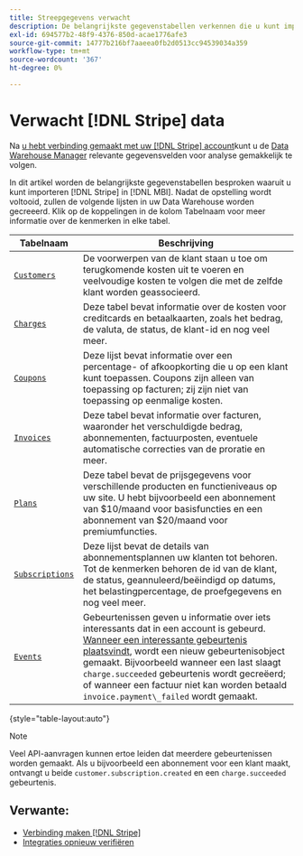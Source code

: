 ```yaml
---
title: Streepgegevens verwacht
description: De belangrijkste gegevenstabellen verkennen die u kunt importeren van Stripe naar [!DNL MBI].
exl-id: 694577b2-48f9-4376-850d-acae1776afe3
source-git-commit: 14777b216bf7aaeea0fb2d0513cc94539034a359
workflow-type: tm+mt
source-wordcount: '367'
ht-degree: 0%

---
```


# Verwacht [!DNL Stripe] data

Na [u hebt verbinding gemaakt met uw [!DNL Stripe] account](../integrations/stripe.md)kunt u de [Data Warehouse Manager](../../../data-analyst/data-warehouse-mgr/tour-dwm.md) relevante gegevensvelden voor analyse gemakkelijk te volgen.

In dit artikel worden de belangrijkste gegevenstabellen besproken waaruit u kunt importeren [!DNL Stripe] in [!DNL MBI]. Nadat de opstelling wordt voltooid, zullen de volgende lijsten in uw Data Warehouse worden gecreeerd. Klik op de koppelingen in de kolom Tabelnaam voor meer informatie over de kenmerken in elke tabel.

| **Tabelnaam** | **Beschrijving** |
|-----|-----|
| [`Customers`](https://stripe.com/docs/sources/customers) | De voorwerpen van de klant staan u toe om terugkomende kosten uit te voeren en veelvoudige kosten te volgen die met de zelfde klant worden geassocieerd. |
| [`Charges`](https://stripe.com/docs/payments/payment-intents/migration/charges) | Deze tabel bevat informatie over de kosten voor creditcards en betaalkaarten, zoals het bedrag, de valuta, de status, de klant-id en nog veel meer. |
| [`Coupons`](https://stripe.com/docs/api/coupons/object) | Deze lijst bevat informatie over een percentage- of afkoopkorting die u op een klant kunt toepassen. Coupons zijn alleen van toepassing op facturen; zij zijn niet van toepassing op eenmalige kosten. |
| [`Invoices`](https://stripe.com/docs/billing/migration/invoice-states) | Deze tabel bevat informatie over facturen, waaronder het verschuldigde bedrag, abonnementen, factuurposten, eventuele automatische correcties van de proratie en meer. |
| [`Plans`](https://stripe.com/docs/api/plans/object) | Deze tabel bevat de prijsgegevens voor verschillende producten en functieniveaus op uw site. U hebt bijvoorbeeld een abonnement van $10/maand voor basisfuncties en een abonnement van $20/maand voor premiumfuncties. |
| [`Subscriptions`](https://stripe.com/docs/api/subscriptions/object) | Deze lijst bevat de details van abonnementsplannen uw klanten tot behoren. Tot de kenmerken behoren de id van de klant, de status, geannuleerd/beëindigd op datums, het belastingpercentage, de proefgegevens en nog veel meer. |
| [`Events`](https://stripe.com/docs/development/dashboard/events) | Gebeurtenissen geven u informatie over iets interessants dat in een account is gebeurd. [Wanneer een interessante gebeurtenis plaatsvindt](https://stripe.com/docs/api/events/types), wordt een nieuw gebeurtenisobject gemaakt. Bijvoorbeeld wanneer een last slaagt `charge.succeeded` gebeurtenis wordt gecreëerd; of wanneer een factuur niet kan worden betaald `invoice.payment\_failed` wordt gemaakt. |

{style="table-layout:auto"}

>[!NOTE]
>
>Veel API-aanvragen kunnen ertoe leiden dat meerdere gebeurtenissen worden gemaakt. Als u bijvoorbeeld een abonnement voor een klant maakt, ontvangt u beide `customer.subscription.created` en een  `charge.succeeded` gebeurtenis.

## Verwante:

* [Verbinding maken [!DNL Stripe]](../integrations/stripe.md)
* [Integraties opnieuw verifiëren](https://experienceleague.adobe.com/docs/commerce-knowledge-base/kb/how-to/mbi-reauthenticating-integrations.html?lang=en)
